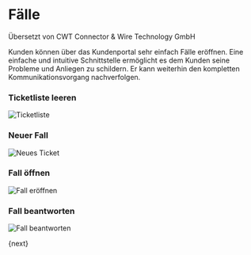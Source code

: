 # Fälle

<span class="text-muted contributed-by">Übersetzt von CWT Connector & Wire Technology GmbH</span> 

Kunden können über das Kundenportal sehr einfach Fälle eröffnen. Eine einfache und intuitive Schnittstelle ermöglicht es dem Kunden seine Probleme und Anliegen zu schildern. Er kann weiterhin den kompletten Kommunikationsvorgang nachverfolgen.

### Ticketliste leeren

![Ticketliste]({{docs_base_url}}/assets/old_images/erpnext/portal-ticket-list-empty.png)

### Neuer Fall

![Neues Ticket]({{docs_base_url}}/assets/old_images/erpnext/portal-new-ticket.png)

### Fall öffnen

![Fall eröffnen]({{docs_base_url}}/assets/old_images/erpnext/portal-ticket-1.png)

### Fall beantworten

![Fall beantworten]({{docs_base_url}}/assets/old_images/erpnext/portal-ticket-reply.png)

{next}
